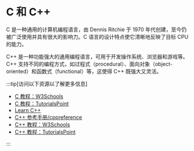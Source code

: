 # C 和 C++

C 是一种通用的计算机编程语言，由 Dennis Ritchie 于 1970 年代创建，至今仍被广泛使用并具有很大的影响力。C 语言的设计特点使它清晰地反映了目标 CPU 的能力。

C++ 是一种功能强大的通用编程语言，可用于开发操作系统、浏览器和游戏等。C++ 支持不同的编程方式，如过程式（procedural）、面向对象（object-oriented）和函数式（functional）等，这使得 C++ 既强大又灵活。

:::tip[访问以下资源以了解更多信息]

- [C 教程：W3Schools](https://www.w3schools.com/c/)
- [C 教程：TutorialsPoint](https://www.tutorialspoint.com/cprogramming/index.htm)
- [Learn C++](https://learncpp.com/)
- [C++ 参考手册/cppreference](https://zh.cppreference.com/)
- [C++ 教程：W3Schools](https://www.w3schools.com/cpp/default.asp)
- [C++ 教程：TutorialsPoint](https://www.tutorialspoint.com/cplusplus/index.htm)

:::
